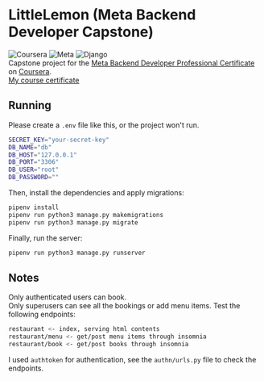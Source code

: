 # LittleLemon (Meta Backend Developer Capstone)
![Coursera](https://img.shields.io/badge/Coursera-0747a6?style=flat&logo=coursera&logoColor=white)
![Meta](https://img.shields.io/badge/Meta-0668E1?style=flat&logo=meta&logoColor=white)
![Django](https://img.shields.io/badge/Django-092e20?style=flat&logo=django&logoColor=white)  
Capstone project for the [Meta Backend Developer Professional Certificate](https://www.coursera.org/professional-certificates/meta-back-end-developer?) on [Coursera](https://www.coursera.org/).  
[My course certificate](https://www.coursera.org/account/accomplishments/specialization/certificate/7W8B2CSQN7N6)
## Running
Please create a `.env` file like this, or the project won't run.  
```bash
SECRET_KEY="your-secret-key"
DB_NAME="db"
DB_HOST="127.0.0.1"
DB_PORT="3306"
DB_USER="root"
DB_PASSWORD=""
```
Then, install the dependencies and apply migrations:  
```bash
pipenv install
pipenv run python3 manage.py makemigrations
pipenv run python3 manage.py migrate
```
Finally, run the server:
```bash
pipenv run python3 manage.py runserver
```
## Notes
Only authenticated users can book.  
Only superusers can see all the bookings or add menu items.
Test the following endpoints:
```bash
restaurant <- index, serving html contents
restaurant/menu <- get/post menu items through insomnia
restaurant/book <- get/post books through insomnia
```
I used `authtoken` for authentication, see the `authn/urls.py` file to check the endpoints.  
